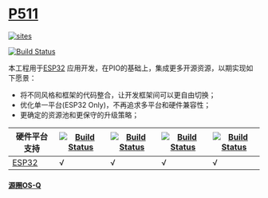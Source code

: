 # [P511](https://github.com/OS-Q/P511)

[![sites](http://182.61.61.133/link/resources/OSQ.png)](http://docs.OS-Q.com)

[![Build Status](https://github.com/OS-Q/P511/workflows/CI/badge.svg)](https://github.com/OS-Q/P511/actions/workflows/CI.yml)

本工程用于[ESP32](https://github.com/SoCXin/ESP32) 应用开发，在PIO的基础上，集成更多开源资源，以期实现如下愿景：

* 将不同风格和框架的代码整合，让开发框架间可以更自由切换；
* 优化单一平台(ESP32 Only)，不再追求多平台和硬件兼容性；
* 更确定的资源池和更保守的升级策略；

| 硬件平台支持 | [![Build Status](https://github.com/OS-Q/P511/workflows/arduino/badge.svg)](https://github.com/OS-Q/P511/actions/workflows/arduino.yml) | [![Build Status](https://github.com/OS-Q/P511/workflows/espidf/badge.svg)](https://github.com/OS-Q/P511/actions/workflows/espidf.yml) |[![Build Status](https://github.com/OS-Q/P511/workflows/simba/badge.svg)](https://github.com/OS-Q/P511/actions/workflows/simba.yml) | [![Build Status](https://github.com/OS-Q/P511/workflows/pumbaa/badge.svg)](https://github.com/OS-Q/P511/actions/workflows/pumbaa.yml) |
| ------- | ------- | ------ | ------- | ------ |
| [ESP32](https://github.com/SoCXin/ESP32) |  √  |  √  |  √  |  √  |

#### [源圈OS-Q](http://www.OS-Q.com)
